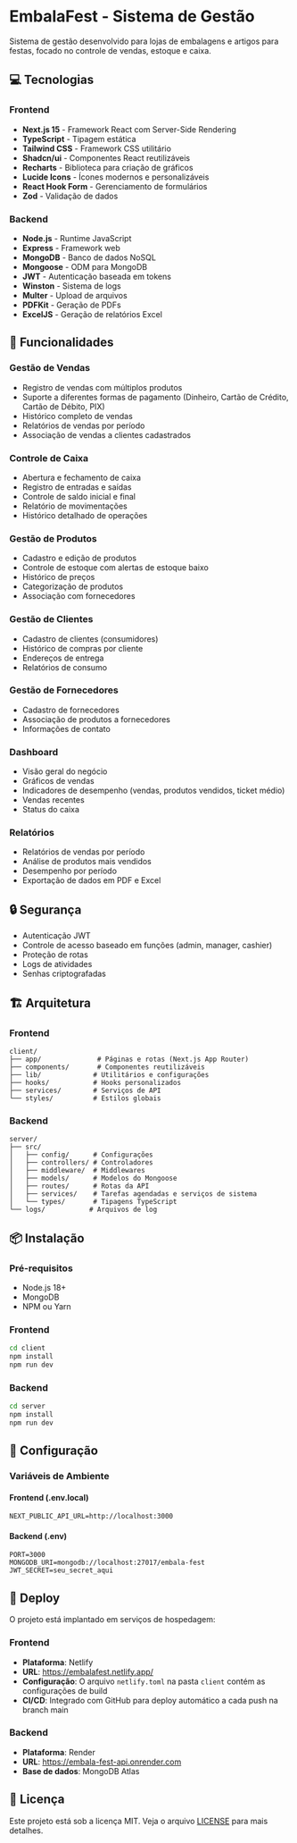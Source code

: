 # EmbalaFest - Sistema de Gestão

Sistema de gestão desenvolvido para lojas de embalagens e artigos para festas, focado no controle de vendas, estoque e caixa.

## 💻 Tecnologias

### Frontend

- **Next.js 15** - Framework React com Server-Side Rendering
- **TypeScript** - Tipagem estática
- **Tailwind CSS** - Framework CSS utilitário
- **Shadcn/ui** - Componentes React reutilizáveis
- **Recharts** - Biblioteca para criação de gráficos
- **Lucide Icons** - Ícones modernos e personalizáveis
- **React Hook Form** - Gerenciamento de formulários
- **Zod** - Validação de dados

### Backend

- **Node.js** - Runtime JavaScript
- **Express** - Framework web
- **MongoDB** - Banco de dados NoSQL
- **Mongoose** - ODM para MongoDB
- **JWT** - Autenticação baseada em tokens
- **Winston** - Sistema de logs
- **Multer** - Upload de arquivos
- **PDFKit** - Geração de PDFs
- **ExcelJS** - Geração de relatórios Excel

## 🚀 Funcionalidades

### Gestão de Vendas

- Registro de vendas com múltiplos produtos
- Suporte a diferentes formas de pagamento (Dinheiro, Cartão de Crédito, Cartão de Débito, PIX)
- Histórico completo de vendas
- Relatórios de vendas por período
- Associação de vendas a clientes cadastrados

### Controle de Caixa

- Abertura e fechamento de caixa
- Registro de entradas e saídas
- Controle de saldo inicial e final
- Relatório de movimentações
- Histórico detalhado de operações

### Gestão de Produtos

- Cadastro e edição de produtos
- Controle de estoque com alertas de estoque baixo
- Histórico de preços
- Categorização de produtos
- Associação com fornecedores

### Gestão de Clientes

- Cadastro de clientes (consumidores)
- Histórico de compras por cliente
- Endereços de entrega
- Relatórios de consumo

### Gestão de Fornecedores

- Cadastro de fornecedores
- Associação de produtos a fornecedores
- Informações de contato

### Dashboard

- Visão geral do negócio
- Gráficos de vendas
- Indicadores de desempenho (vendas, produtos vendidos, ticket médio)
- Vendas recentes
- Status do caixa

### Relatórios

- Relatórios de vendas por período
- Análise de produtos mais vendidos
- Desempenho por período
- Exportação de dados em PDF e Excel

## 🔒 Segurança

- Autenticação JWT
- Controle de acesso baseado em funções (admin, manager, cashier)
- Proteção de rotas
- Logs de atividades
- Senhas criptografadas

## 🏗️ Arquitetura

### Frontend

```
client/
├── app/              # Páginas e rotas (Next.js App Router)
├── components/       # Componentes reutilizáveis
├── lib/             # Utilitários e configurações
├── hooks/           # Hooks personalizados
├── services/        # Serviços de API
└── styles/          # Estilos globais
```

### Backend

```
server/
├── src/
│   ├── config/      # Configurações
│   ├── controllers/ # Controladores
│   ├── middleware/  # Middlewares
│   ├── models/      # Modelos do Mongoose
│   ├── routes/      # Rotas da API
│   ├── services/    # Tarefas agendadas e serviços de sistema
│   └── types/       # Tipagens TypeScript
└── logs/           # Arquivos de log
```

## 📦 Instalação

### Pré-requisitos

- Node.js 18+
- MongoDB
- NPM ou Yarn

### Frontend

```bash
cd client
npm install
npm run dev
```

### Backend

```bash
cd server
npm install
npm run dev
```

## 🔧 Configuração

### Variáveis de Ambiente

#### Frontend (.env.local)

```
NEXT_PUBLIC_API_URL=http://localhost:3000
```

#### Backend (.env)

```
PORT=3000
MONGODB_URI=mongodb://localhost:27017/embala-fest
JWT_SECRET=seu_secret_aqui
```

## 🚀 Deploy

O projeto está implantado em serviços de hospedagem:

### Frontend

- **Plataforma**: Netlify
- **URL**: https://embalafest.netlify.app/
- **Configuração**: O arquivo `netlify.toml` na pasta `client` contém as configurações de build
- **CI/CD**: Integrado com GitHub para deploy automático a cada push na branch main

### Backend

- **Plataforma**: Render
- **URL**: https://embala-fest-api.onrender.com
- **Base de dados**: MongoDB Atlas

## 📝 Licença

Este projeto está sob a licença MIT. Veja o arquivo [LICENSE](LICENSE) para mais detalhes.
